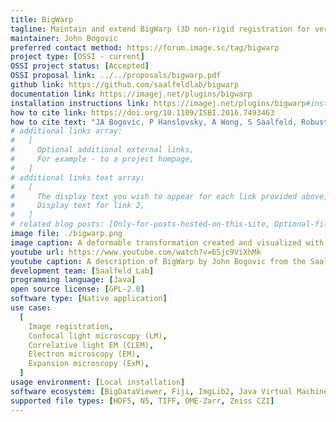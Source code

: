 ```yaml
---
title: BigWarp
tagline: Maintain and extend BigWarp (3D non-rigid registration for very large volumes).
maintainer: John Bogovic
preferred contact method: https://forum.image.sc/tag/bigwarp
project type: [OSSI - current]
OSSI project status: [Accepted]
OSSI proposal link: ../../proposals/bigwarp.pdf
github link: https://github.com/saalfeldlab/bigwarp
documentation link: https://imagej.net/plugins/bigwarp
installation instructions link: https://imagej.net/plugins/bigwarp#installation
how to cite link: https://doi.org/10.1109/ISBI.2016.7493463
how to cite text: "JA Bogovic, P Hanslovsky, A Wong, S Saalfeld, Robust registration of calcium images by learned contrast synthesis, In Biomedical Imaging (ISBI), 2016 IEEE 13th International Symposium on, 1123-1126, DOI: 10.1109/ISBI.2016.7493463."
# additional links array:
#   [
#     Optional additional external links,
#     For example - to a project hompage,
#   ]
# additional links text array:
#   [
#     The display text you wish to appear for each link provided above,
#     Display text for link 2,
#   ]
# related blog posts: [Only-for-posts-hosted-on-this-site, Optional-file-name]
image file: ./bigwarp.png
image caption: A deformable transformation created and visualized with BigWarp.
youtube url: https://www.youtube.com/watch?v=65jc9ViXhMk
youtube caption: A description of BigWarp by John Bogovic from the Saalfeld lab, which is supported by the Open Science Software Initiative.
development team: [Saalfeld Lab]
programming language: [Java]
open source license: [GPL-2.0]
software type: [Native application]
use case:
  [
    Image registration,
    Confocal light microscopy (LM),
    Correlative light EM (CLEM),
    Electron microscopy (EM),
    Expansion microscopy (ExM),
  ]
usage environment: [Local installation]
software ecosystem: [BigDataViewer, Fiji, ImgLib2, Java Virtual Machine]
supported file types: [HDF5, N5, TIFF, OME-Zarr, Zeiss CZI]
---
```

